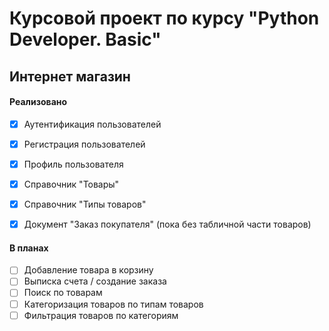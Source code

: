 # Курсовой проект по курсу "Python Developer. Basic"
## Интернет магазин
#### Реализовано
- [x] Аутентификация пользователей
- [x] Регистрация пользователей
- [x] Профиль пользователя
- [x] Справочник "Товары"
- [x] Справочник "Типы товаров"
- [x] Документ "Заказ покупателя" (пока без табличной части товаров)


#### В планах
- [ ] Добавление товара в корзину
- [ ] Выписка счета / создание заказа 
- [ ] Поиск по товарам
- [ ] Категоризация товаров по типам товаров
- [ ] Фильтрация товаров по категориям
